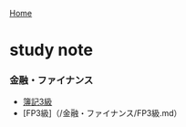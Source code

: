 [Home](https://syamoji-ruler.github.io/study-study-study/)
# study note
### 金融・ファイナンス
- [簿記3級](/金融・ファイナンス/簿記3級.md)
- [FP3級]（/金融・ファイナンス/FP3級.md）
